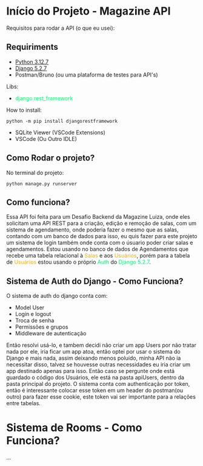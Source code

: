 # Início do Projeto - Magazine API
Requisitos para rodar a API (o que eu usei):
## Requiriments
+ [Python 3.12.7](https://www.python.org/downloads)
+ [Django 5.2.7](https://www.djangoproject.com/download)
+ Postman/Bruno (ou uma plataforma de testes para API's)
    
Libs:
+ <span style="color: #00ff6aff">django rest_framework</span>

How to install:

    python -m pip install djangorestframework
+ SQLite Viewer (VSCode Extensions)
+ VSCode (Ou Outro IDLE)
## Como Rodar o projeto?
No terminal do projeto:

    python manage.py runserver
## Como funciona?
Essa API foi feita para um Desafio Backend da Magazine Luiza, onde eles solicitam uma API REST para a criação, edição e remoção de salas, com um sistema de agendamento, onde poderia fazer o mesmo que as salas, contando com um banco de dados para isso, eu quis fazer para este projeto um sistema de login também onde conta com o úsuario poder criar salas e agendamentos. Estou usando no banco de dados de Agendamentos que recebe uma tabela relacional à <span style="color: #f0b000ff">Salas</span> e aos <span style="color: #f0b000ff">Usuários</span>, porém para a tabela de <span style="color: #f0b000ff">Usuários</span> estou usando o próprio <span style="color: #00f078ff">Auth</span> do <span style="color: #00f078ff">Django 5.2.7</span>.
## Sistema de Auth do Django - Como Funciona?
O sistema de auth do django conta com:
+ Model User
+ Login e logout
+ Troca de senha
+ Permissões e grupos
+ Middleware de autenticação

Então resolvi usá-lo, e tambem decidi não criar um app Users por não tratar nada por ele, iria ficar um app atoa, então optei por usar o sistema do Django e mais nada, assim deixando menos poluído, minha API não ia necessitar disso, talvez se houvesse outras necessidades eu iria criar um app destinado apenas para isso. Então caso se pergunte onde está guardado o código dos Usuários, ele está na pasta apiUsers, dentro da pasta principal do projeto. O sistema conta com authenticação por token, então é interessante colocar esse token em um header do postman(ou outro) para fazer esse cookie, este token vai ser importante para a relações entre tabelas.
# Sistema de Rooms - Como Funciona?
...